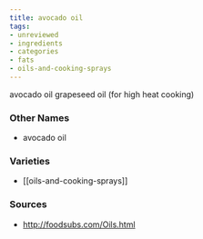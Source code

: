 ```yaml
---
title: avocado oil
tags:
- unreviewed
- ingredients
- categories
- fats
- oils-and-cooking-sprays
---
```

avocado oil grapeseed oil (for high heat cooking)

### Other Names

* avocado oil

### Varieties

* [[oils-and-cooking-sprays]]

### Sources
* http://foodsubs.com/Oils.html
